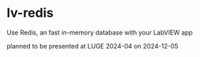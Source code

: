 # lv-redis

Use Redis, an fast in-memory database with your LabVIEW app

planned to be presented at LUGE 2024-04 on 2024-12-05
